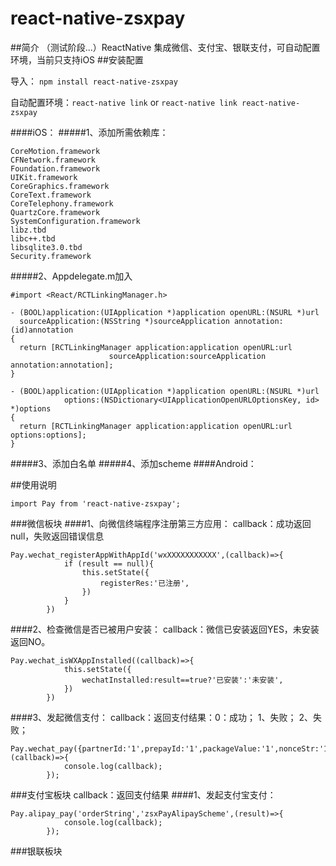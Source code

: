 # react-native-zsxpay
##简介
（测试阶段...）ReactNative 集成微信、支付宝、银联支付，可自动配置环境，当前只支持iOS
##安装配置

导入：
```npm install react-native-zsxpay``` 

自动配置环境：```react-native link``` or ```react-native link react-native-zsxpay```

####iOS：
#####1、添加所需依赖库：
```
CoreMotion.framework
CFNetwork.framework
Foundation.framework
UIKit.framework
CoreGraphics.framework
CoreText.framework
CoreTelephony.framework
QuartzCore.framework
SystemConfiguration.framework
libz.tbd
libc++.tbd
libsqlite3.0.tbd
Security.framework
```

#####2、Appdelegate.m加入
```
#import <React/RCTLinkingManager.h>
```

```
- (BOOL)application:(UIApplication *)application openURL:(NSURL *)url
  sourceApplication:(NSString *)sourceApplication annotation:(id)annotation
{
  return [RCTLinkingManager application:application openURL:url
                      sourceApplication:sourceApplication annotation:annotation];
}

- (BOOL)application:(UIApplication *)application openURL:(NSURL *)url
            options:(NSDictionary<UIApplicationOpenURLOptionsKey, id> *)options
{
  return [RCTLinkingManager application:application openURL:url options:options];
}
```
#####3、添加白名单
#####4、添加scheme
####Android：

##使用说明
```
import Pay from 'react-native-zsxpay';
```
###微信板块
####1、向微信终端程序注册第三方应用：
callback：成功返回null，失败返回错误信息

```
Pay.wechat_registerAppWithAppId('wxXXXXXXXXXXX',(callback)=>{
            if (result == null){
                this.setState({
                    registerRes:'已注册',
                })
            }
        })
```
####2、检查微信是否已被用户安装：
callback：微信已安装返回YES，未安装返回NO。

```
Pay.wechat_isWXAppInstalled((callback)=>{
            this.setState({
                wechatInstalled:result==true?'已安装':'未安装',
            })
        })
```
####3、发起微信支付：
callback：返回支付结果：0：成功； 1、失败；  2、失败；

```
Pay.wechat_pay({partnerId:'1',prepayId:'1',packageValue:'1',nonceStr:'1',timeStamp:'1',sign:'1',},(callback)=>{
            console.log(callback);
        });
```

###支付宝板块
callback：返回支付结果
####1、发起支付宝支付：
```
Pay.alipay_pay('orderString','zsxPayAlipayScheme',(result)=>{
            console.log(callback);
        });
```

###银联板块